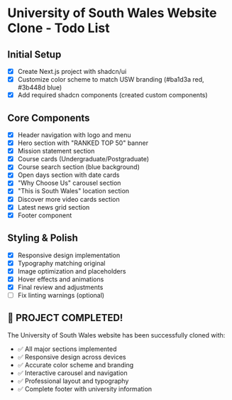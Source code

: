 # University of South Wales Website Clone - Todo List

## Initial Setup
- [x] Create Next.js project with shadcn/ui
- [x] Customize color scheme to match USW branding (#ba1d3a red, #3b448d blue)
- [x] Add required shadcn components (created custom components)

## Core Components
- [x] Header navigation with logo and menu
- [x] Hero section with "RANKED TOP 50" banner
- [x] Mission statement section
- [x] Course cards (Undergraduate/Postgraduate)
- [x] Course search section (blue background)
- [x] Open days section with date cards
- [x] "Why Choose Us" carousel section
- [x] "This is South Wales" location section
- [x] Discover more video cards section
- [x] Latest news grid section
- [x] Footer component

## Styling & Polish
- [x] Responsive design implementation
- [x] Typography matching original
- [x] Image optimization and placeholders
- [x] Hover effects and animations
- [x] Final review and adjustments
- [ ] Fix linting warnings (optional)

## 🎉 PROJECT COMPLETED!

The University of South Wales website has been successfully cloned with:
- ✅ All major sections implemented
- ✅ Responsive design across devices
- ✅ Accurate color scheme and branding
- ✅ Interactive carousel and navigation
- ✅ Professional layout and typography
- ✅ Complete footer with university information
